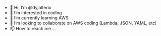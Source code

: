 - 👋 Hi, I’m @dyjalterio
- 👀 I’m interested in coding
- 🌱 I’m currently learning AWS 
- 💞️ I’m looking to collaborate on AWS coding (Lambda, JSON, YAML, etc)
- 📫 How to reach me ...

<!---
dyjalterio/dyjalterio is a ✨ special ✨ repository because its `README.md` (this file) appears on your GitHub profile.
You can click the Preview link to take a look at your changes.
--->
